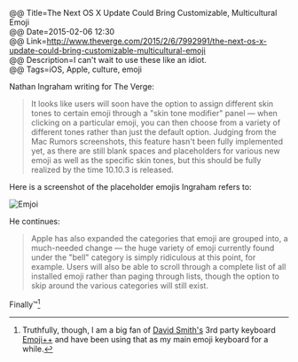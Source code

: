 @@ Title=The Next OS X Update Could Bring Customizable, Multicultural Emoji  
@@ Date=2015-02-06 12:30  
@@ Link=http://www.theverge.com/2015/2/6/7992991/the-next-os-x-update-could-bring-customizable-multicultural-emoji  
@@ Description=I can't wait to use these like an idiot.  
@@ Tags=iOS, Apple, culture, emoji  

Nathan Ingraham writing for The Verge: 
>It looks like users will soon have the option to assign different skin tones to certain emoji through a "skin tone modifier" panel — when clicking on a particular emoji, you can then choose from a variety of different tones rather than just the default option. Judging from the Mac Rumors screenshots, this feature hasn't been fully implemented yet, as there are still blank spaces and placeholders for various new emoji as well as the specific skin tones, but this should be fully realized by the time 10.10.3 is released.

Here is a screenshot of the placeholder emojis Ingraham refers to:

![Emjoi](http://d.pr/i/1fbKg+)

He continues:
>Apple has also expanded the categories that emoji are grouped into, a much-needed change — the huge variety of emoji currently found under the "bell" category is simply ridiculous at this point, for example. Users will also be able to scroll through a complete list of all installed emoji rather than paging through lists, though the option to skip around the various categories will still exist.

Finally™[^f]

[^f]: Truthfully, though, I am a big fan of [David Smith's](http://david-smith.org/blog/2014/10/02/introducing-emoji-plus-plus/) 3rd party keyboard [Emoji++](https://itunes.apple.com/us/app/emoji++-fast-emoji-keyboard/id919234935?mt=8) and have been using that as my main emoji keyboard for a while.

